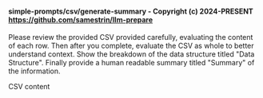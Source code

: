 #### simple-prompts/csv/generate-summary - Copyright (c) 2024-PRESENT <https://github.com/samestrin/llm-prepare>

Please review the provided CSV provided carefully, evaluating the content of each row. Then after you complete, evaluate the CSV as whole to better understand context. Show the breakdown of the data structure titled "Data Structure". Finally provide a human readable summary titled "Summary" of the information.

CSV content

<insert your llm-prepare output here>

